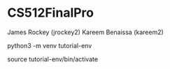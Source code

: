 # CS512FinalPro

James Rockey (jrockey2)
Kareem Benaissa (kareem2)



python3 -m venv tutorial-env

source tutorial-env/bin/activate

